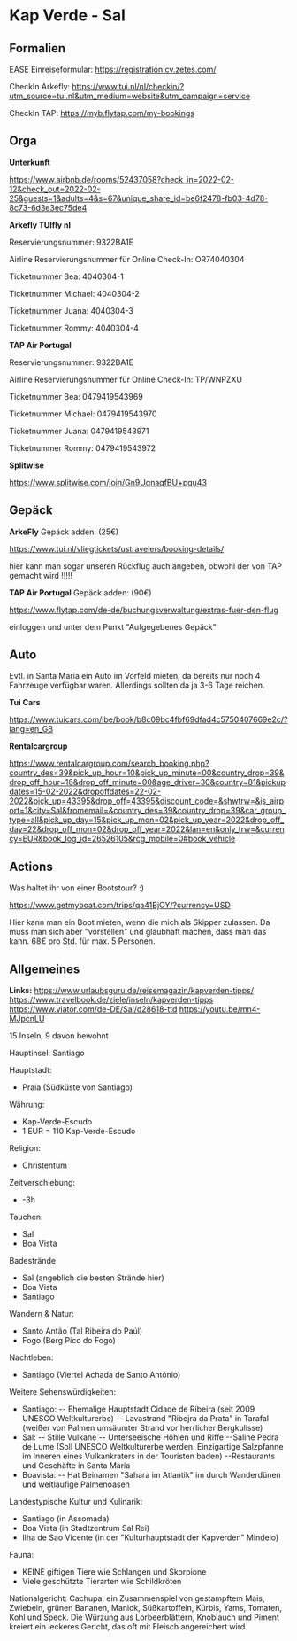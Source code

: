 # Kap Verde - Sal

## Formalien
EASE Einreiseformular: https://registration.cv.zetes.com/

CheckIn Arkefly: https://www.tui.nl/nl/checkin/?utm_source=tui.nl&utm_medium=website&utm_campaign=service

CheckIn TAP: https://myb.flytap.com/my-bookings

## Orga
**Unterkunft**

https://www.airbnb.de/rooms/52437058?check_in=2022-02-12&check_out=2022-02-25&guests=1&adults=4&s=67&unique_share_id=be6f2478-fb03-4d78-8c73-6d3e3ec75de4

**Arkefly TUIfly nl**

Reservierungsnummer: 9322BA1E

Airline Reservierungsnummer für Online Check-In: OR74040304

Ticketnummer Bea: 4040304-1

Ticketnummer Michael: 4040304-2

Ticketnummer Juana: 4040304-3

Ticketnummer Rommy: 4040304-4

**TAP Air Portugal**

Reservierungsnummer: 9322BA1E

Airline Reservierungsnummer für Online Check-In: TP/WNPZXU

Ticketnummer Bea: 0479419543969

Ticketnummer Michael: 0479419543970

Ticketnummer Juana: 0479419543971

Ticketnummer Rommy: 0479419543972

**Splitwise**

https://www.splitwise.com/join/Gn9UqnaqfBU+pqu43

## Gepäck
**ArkeFly** Gepäck adden: (25€)

https://www.tui.nl/vliegtickets/ustravelers/booking-details/

hier kann man sogar unseren Rückflug auch angeben, obwohl der von TAP gemacht wird !!!!!

**TAP Air Portugal** Gepäck adden: (90€)

https://www.flytap.com/de-de/buchungsverwaltung/extras-fuer-den-flug

einloggen und unter dem Punkt "Aufgegebenes Gepäck"

## Auto
Evtl. in Santa Maria ein Auto im Vorfeld mieten, da bereits nur noch 4 Fahrzeuge verfügbar waren. Allerdings sollten da ja 3-6 Tage reichen. 

**Tui Cars**

https://www.tuicars.com/ibe/book/b8c09bc4fbf69dfad4c5750407669e2c/?lang=en_GB

**Rentalcargroup**

https://www.rentalcargroup.com/search_booking.php?country_des=39&pick_up_hour=10&pick_up_minute=00&country_drop=39&drop_off_hour=16&drop_off_minute=00&age_driver=30&country=81&pickupdates=15-02-2022&dropoffdates=22-02-2022&pick_up=43395&drop_off=43395&discount_code=&shwtrw=&is_airport=1&city=Sal&fromemail=&country_des=39&country_drop=39&car_group_type=all&pick_up_day=15&pick_up_mon=02&pick_up_year=2022&drop_off_day=22&drop_off_mon=02&drop_off_year=2022&lan=en&only_trw=&currency=EUR&book_log_id=26526105&rcg_mobile=0#book_vehicle

## Actions
Was haltet ihr von einer Bootstour? :) 

https://www.getmyboat.com/trips/qa41BjOY/?currency=USD

Hier kann man ein Boot mieten, wenn die mich als Skipper zulassen. Da muss man sich aber "vorstellen" und glaubhaft machen, dass man das kann. 68€ pro Std. für max. 5 Personen.



## Allgemeines

**Links:**
https://www.urlaubsguru.de/reisemagazin/kapverden-tipps/
https://www.travelbook.de/ziele/inseln/kapverden-tipps
https://www.viator.com/de-DE/Sal/d28618-ttd
https://youtu.be/mn4-MJpcnLU


15 Inseln, 9 davon bewohnt

Hauptinsel: Santiago

Hauptstadt:
- Praia (Südküste von Santiago)

Währung:
- Kap-Verde-Escudo
- 1 EUR = 110 Kap-Verde-Escudo

Religion:
- Christentum

Zeitverschiebung:
- -3h

Tauchen:
- Sal
- Boa Vista

Badestrände
- Sal (angeblich die besten Strände hier)
- Boa Vista
- Santiago

Wandern & Natur:
- Santo Antão (Tal Ribeira do Paúl)
- Fogo (Berg Pico do Fogo)

Nachtleben:
- Santiago (Viertel Achada de Santo António)

Weitere Sehenswürdigkeiten:
- Santiago:
 -- Ehemalige Hauptstadt Cidade de Ribeira (seit 2009 UNESCO Weltkulturerbe)
 -- Lavastrand "Ribejra da Prata" in Tarafal (weißer von Palmen umsäumter Strand vor herrlicher Bergkulisse) 
- Sal:
-- Stille Vulkane
-- Unterseeische Höhlen und Riffe
--Saline Pedra de Lume (Soll UNESCO Weltkulturerbe werden. Einzigartige Salzpfanne im Inneren eines Vulkankraters in der Touristen baden)
--Restaurants und Geschäfte in Santa Maria
- Boavista:
-- Hat Beinamen "Sahara im Atlantik" im durch Wanderdünen und weitläufige Palmenoasen

Landestypische Kultur und Kulinarik:
- Santiago (in Assomada)
- Boa Vista (in Stadtzentrum Sal Rei) 
- Ilha de Sao Vicente (in der "Kulturhauptstadt der Kapverden" Mindelo)

Fauna: 
- KEINE giftigen Tiere wie Schlangen und Skorpione
- Viele geschützte Tierarten wie Schildkröten

Nationalgericht: 
Cachupa: ein Zusammenspiel von gestampftem Mais, Zwiebeln, grünen Bananen, Maniok, Süßkartoffeln, Kürbis, Yams, Tomaten, Kohl und Speck. Die Würzung aus Lorbeerblättern, Knoblauch und Piment kreiert ein leckeres Gericht, das oft mit Fleisch angereichert wird.
